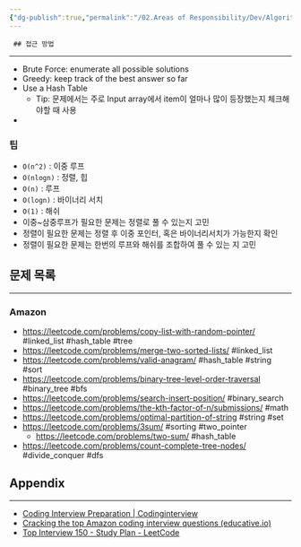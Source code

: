 ```yaml
---
{"dg-publish":true,"permalink":"/02.Areas of Responsibility/Dev/Algorithm & Data Structure/Coding Test/","tags":["algorithm","data_structure","coding_test","dev"],"noteIcon":""}
---
```


	 ## 접근 방법
---
- Brute Force: enumerate all possible solutions
- Greedy: keep track of the best answer so far
- Use a Hash Table
	- Tip: 문제에서는 주로 Input array에서 item이 얼마나 많이 등장했는지 체크해야할 때 사용
- 
### 팁
- `O(n^2)` : 이중 루프
- `O(nlogn)` : 정렬, 힙
- `O(n)` : 루프 
- `O(logn)` : 바이너리 서치
- `O(1)` : 해쉬
- 이중~삼중루프가 필요한 문제는 정렬로 풀 수 있는지 고민
- 정렬이 필요한 문제는 정렬 후 이중 포인터, 혹은 바이너리서치가 가능한지 확인
- 정렬이 필요한 문제는 한번의 루프와 해쉬를 조합하여 풀 수 있는 지 고민
## 문제 목록
---
### Amazon
- https://leetcode.com/problems/copy-list-with-random-pointer/  #linked_list #hash_table #tree
- https://leetcode.com/problems/merge-two-sorted-lists/ #linked_list
- https://leetcode.com/problems/valid-anagram/ #hash_table #string #sort
- https://leetcode.com/problems/binary-tree-level-order-traversal #binary_tree #bfs
- https://leetcode.com/problems/search-insert-position/ #binary_search 
- https://leetcode.com/problems/the-kth-factor-of-n/submissions/ #math
- https://leetcode.com/problems/optimal-partition-of-string #string #set
- https://leetcode.com/problems/3sum/ #sorting #two_pointer
	- https://leetcode.com/problems/two-sum/ #hash_table
- https://leetcode.com/problems/count-complete-tree-nodes/ #divide_conquer #dfs
## Appendix
---
- [Coding Interview Preparation | Codinginterview](https://www.codinginterview.com/)
- [Cracking the top Amazon coding interview questions (educative.io)](https://www.educative.io/blog/crack-amazon-coding-interview-questions)
- [Top Interview 150 - Study Plan - LeetCode](https://leetcode.com/studyplan/top-interview-150/)






